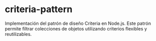 # criteria-pattern
Implementación del patrón de diseño Criteria en Node.js. Este patrón permite filtrar colecciones de objetos utilizando criterios flexibles y reutilizables.
